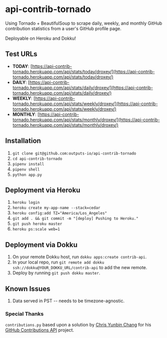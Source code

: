 # api-contrib-tornado

Using Tornado + BeautifulSoup to scrape daily, weekly, and monthly GitHub contribution statistics from a user's GitHub profile page.

Deployable on Heroku and Dokku!

## Test URLs

* **TODAY**: [https://api-contrib-tornado.herokuapp.com/api/stats/today/droxey/](https://api-contrib-tornado.herokuapp.com/api/stats/today/droxey/)
* **DAILY**: [https://api-contrib-tornado.herokuapp.com/api/stats/daily/droxey/](https://api-contrib-tornado.herokuapp.com/api/stats/daily/droxey/)
* **WEEKLY**: [https://api-contrib-tornado.herokuapp.com/api/stats/weekly/droxey/](https://api-contrib-tornado.herokuapp.com/api/stats/weekly/droxey/)
* **MONTHLY**: [https://api-contrib-tornado.herokuapp.com/api/stats/monthly/droxey/](https://api-contrib-tornado.herokuapp.com/api/stats/monthly/droxey/)

## Installation

1. `git clone git@github.com:outputs-io/api-contrib-tornado`
1. `cd api-contrib-tornado`
1. `pipenv install`
1. `pipenv shell`
1. `python app.py`

## Deployment via Heroku

1. `heroku login`
1. `heroku create my-app-name --stack=cedar`
1. `heroku config:add TZ="America/Los_Angeles"`
1. `git add . && git commit -m "[deploy] Pushing to Heroku."`
1. `git push heroku master`
1. `heroku ps:scale web=1`

## Deployment via Dokku

1. On your remote Dokku host, run `dokku apps:create contrib-api`.
1. In your local repo, run `git remote add dokku ssh://dokku@YOUR_DOKKU_URL/contrib-api` to add the new remote.
1. Deploy by running `git push dokku master`.

## Known Issues

1. Data served in PST -- needs to be timezone-agnostic.

### Special Thanks

 `contributions.py` based upon a solution by [Chris Yunbin Chang](https://github.com/Yunbin-Chang) for his [GitHub Contributions API](https://github.com/Yunbin-Chang/Github-Contributions-API) project.
